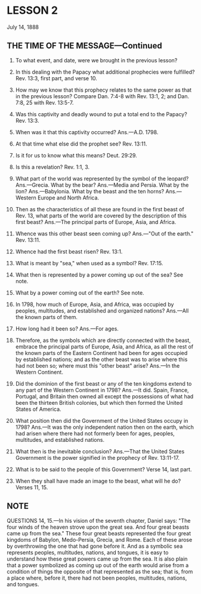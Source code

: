 # LESSON 2
July 14, 1888

## THE TIME OF THE MESSAGE—Continued

1. To what event, and date, were we brought in the previous lesson?

2. In this dealing with the Papacy what additional prophecies were fulfilled? Rev. 13:3, first part, and verse 10.

3. How may we know that this prophecy relates to the same power as that in the previous lesson? Compare Dan. 7:4-8 with Rev. 13:1, 2; and Dan. 7:8, 25 with Rev. 13:5-7.

4. Was this captivity and deadly wound to put a total end to the Papacy? Rev. 13:3.

5. When was it that this captivity occurred? Ans.—A.D. 1798.

6. At that time what else did the prophet see? Rev. 13:11.

7. Is it for us to know what this means? Deut. 29:29.

8. Is this a revelation? Rev. 1:1, 3.

9. What part of the world was represented by the symbol of the leopard? Ans.—Grecia. What by the bear? Ans.—Media and Persia. What by the lion? Ans.—Babylonia. What by the beast and the ten horns? Ans.—Western Europe and North Africa.

10. Then as the characteristics of all these are found in the first beast of Rev. 13, what parts of the world are covered by the description of this first beast? Ans.—The principal parts of Europe, Asia, and Africa.

11. Whence was this other beast seen coming up? Ans.—"Out of the earth." Rev. 13:11.

12. Whence had the first beast risen? Rev. 13:1.

13. What is meant by "sea," when used as a symbol? Rev. 17:15.

14. What then is represented by a power coming up out of the sea? See note.

15. What by a power coming out of the earth? See note.

16. In 1798, how much of Europe, Asia, and Africa, was occupied by peoples, multitudes, and established and organized nations? Ans.—All the known parts of them.

17. How long had it been so? Ans.—For ages.

18. Therefore, as the symbols which are directly connected with the beast, embrace the principal parts of Europe, Asia, and Africa, as all the rest of the known parts of the Eastern Continent had been for ages occupied by established nations; and as the other beast was to arise where this had not been so; where must this "other beast" arise? Ans.—In the Western Continent.

19. Did the dominion of the first beast or any of the ten kingdoms extend to any part of the Western Continent in 1798? Ans.—It did. Spain, France, Portugal, and Britain then owned all except the possessions of what had been the thirteen British colonies, but which then formed the United States of America.

20. What position then did the Government of the United States occupy in 1798? Ans.—It was the only independent nation then on the earth, which had arisen where there had not formerly been for ages, peoples, multitudes, and established nations.

21. What then is the inevitable conclusion? Ans.—That the United States Government is the power signified in the prophecy of Rev. 13:11-17.

22. What is to be said to the people of this Government? Verse 14, last part.

23. When they shall have made an image to the beast, what will he do? Verses 11, 15.

## NOTE

QUESTIONS 14, 15.—In his vision of the seventh chapter, Daniel says: "The four winds of the heaven strove upon the great sea. And four great beasts came up from the sea." These four great beasts represented the four great kingdoms of Babylon, Medo-Persia, Grecia, and Rome. Each of these arose by overthrowing the one that had gone before it. And as a symbolic sea represents peoples, multitudes, nations, and tongues, it is easy to understand how these great powers came up from the sea. It is also plain that a power symbolized as coming up out of the earth would arise from a condition of things the opposite of that represented as the sea; that is, from a place where, before it, there had not been peoples, multitudes, nations, and tongues.

